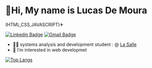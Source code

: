 # 👊Hi, My name is Lucas De Moura

   (HTML,CSS,JAVASCRIPT)✈


   [![Linkedin Badge](https://img.shields.io/badge/-LinkedIn-6633cc?style=flat-square&logo=Linkedin&logoColor=white&link=https://www.linkedin.com/in/lucas-de-moura-machado-73b159252/)](https://www.linkedin.com/in/lucas-de-moura-machado-73b159252/)
   [![Gmail Badge](https://img.shields.io/badge/-lucasmoura7956@gmail.com-6633cc?style=flat-square&logo=Gmail&logoColor=white&link=mailto:lucasmoura7956@gmail.com)](mailto:lucasmoura7956@gmail.com)

- 👨‍💻 systems analysis and development student : @ [La Salle](https://www.unilasalle.edu.br/canoas)
- 👀 I’m interested in web developmet

[![Top Langs](https://github-readme-stats.vercel.app/api/top-langs/?username=LucasDeMoura43)](https://github.com/anuraghazra/github-readme-stats)





